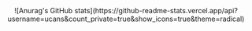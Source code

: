 <div align="center">
  ![Anurag's GitHub stats](https://github-readme-stats.vercel.app/api?username=ucans&count_private=true&show_icons=true&theme=radical)
</div>

<!--
**ucans/ucans** is a ✨ _special_ ✨ repository because its `README.md` (this file) appears on your GitHub profile.

Here are some ideas to get you started:

- 🔭 I’m currently working on ...
- 🌱 I’m currently learning ...
- 👯 I’m looking to collaborate on ...
- 🤔 I’m looking for help with ...
- 💬 Ask me about ...
- 📫 How to reach me: ...
- 😄 Pronouns: ...
- ⚡ Fun fact: ...
-->
